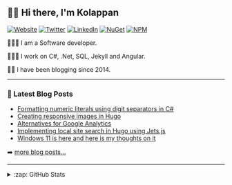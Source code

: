 ## 👋🏽 Hi there, I'm Kolappan

[![Website](https://img.shields.io/badge/Website-kolappan.dev-informational?style=flat-square&logo=microsoft%20edge&logoColor=white)](https://kolappan.dev)
[![Twitter](https://img.shields.io/badge/-Twitter-1DA1F2?style=flat-square&logo=twitter&logoColor=white)](https://twitter.com/KolappanNathan)
[![LinkedIn](https://img.shields.io/badge/-LinkedIn-006192?style=flat-square&logo=linkedin)](https://www.linkedin.com/in/kolappannathan)
[![NuGet](https://img.shields.io/badge/-NuGet-004880?style=flat-square&logo=nuget)](https://www.nuget.org/profiles/kolappannathan)
[![NPM](https://img.shields.io/badge/-NPM-CC3534?style=flat-square&logo=npm)](https://www.npmjs.com/~kolappannathan)

👨🏽‍💻 I am a Software developer.

👨🏽‍💻 I work on C#, .Net, SQL, Jekyll and Angular.

✍🏽 I have been blogging since 2014.

---

### 📘 Latest Blog Posts

<!-- PERSONAL-BLOG-POST-LIST:START -->
- [Formatting numeric literals using digit separators in C#](https://kolappan.dev/blog/2021/digit-separator-in-csharp/)
- [Creating responsive images in Hugo](https://kolappan.dev/blog/2021/making-images-resposive-in-hugo/)
- [Alternatives for Google Analytics](https://kolappan.dev/blog/2021/alternative-for-google-analytics/)
- [Implementing local site search in Hugo using Jets.js](https://kolappan.dev/blog/2021/local-search-in-hugo/)
- [Windows 11 is here and here is my thoughts on it](https://kolappan.dev/blog/2021/windows-11-is-announced/)
<!-- PERSONAL-BLOG-POST-LIST:END -->

➡️ [more blog posts...](https://kolappan.dev/blog)

---

<details>
  <summary>:zap: GitHub Stats</summary>
  
  [![GitHub stats](https://github-readme-stats.vercel.app/api?username=kolappannathan&show_icons=true)](https://github.com/anuraghazra/github-readme-stats)
</details>

